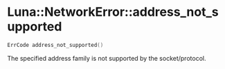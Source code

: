 # Luna::NetworkError::address_not_supported

```c++
ErrCode address_not_supported()
```

The specified address family is not supported by the socket/protocol. 

